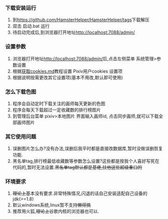 ### 下载安装运行

1. 到<https://github.com/HamsterHelper/HamsterHelper/tags>下载解压 
2. 双击 启动.bat 运行
3. 待启动完成后,到浏览器打开地址<http://localhost:7088/admin/>

### 设置参数
1. 浏览器打开地址<http://localhost:7088/admin/>后,点击左侧菜单 系统管理>参数设置
2. 根据[获取cookies.md](获取cookies.md)教程设置 Pixiv用户cookies 设置项
3. 根据说明按需更改其它设置项(基本不用改,默认即可使用)

### 怎么下载色图
1. 程序会自动定时下载关注的画师每天更新的色图
2. 程序会每天下载超过一定收藏数的排行榜图片
3. 到管理后台菜单 pixiv>本地图片 界面输入画师id, 点击同步画师,就可以下载全部画师图片

### 其它使用问题
1. 误删图片怎么办?没有办法,误删后我平时都是直接改数据库,暂时没做误删恢复功能.
2. 黑名单tag,排行榜最低收藏数等参数怎么设置?这些都是按我个人喜好写死在代码的,暂时无法设置.~~黑名单tag默认都是基佬,扶他这些超级重口的~~

### 环境要求
1. ~~理论上~~基本没有要求.非常特殊情况,闪退的话自己安装适配自己设备的jdk(>=1.8)
2. 默认windows系统,linux暂不支持~~懒得搞~~
3. 推荐用火狐,~~理论上~~谷歌内核的浏览器也可以.
